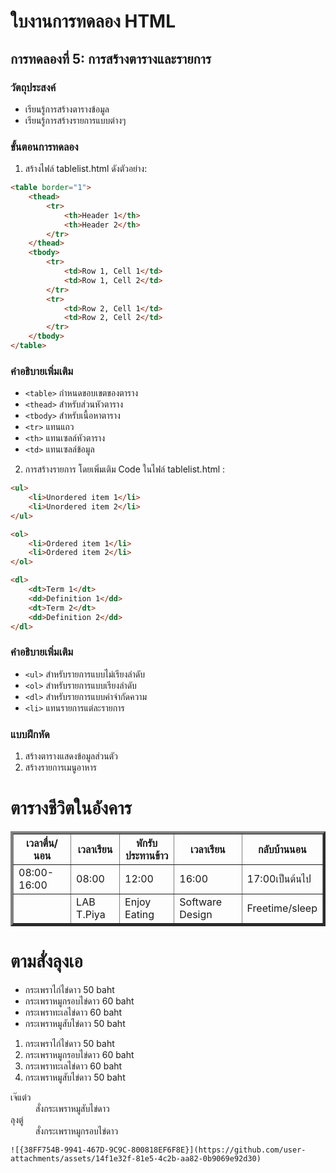 # ใบงานการทดลอง HTML

## การทดลองที่ 5: การสร้างตารางและรายการ
### วัตถุประสงค์
- เรียนรู้การสร้างตารางข้อมูล
- เรียนรู้การสร้างรายการแบบต่างๆ

### ขั้นตอนการทดลอง
1. สร้างไฟล์ tablelist.html ดังตัวอย่าง:
```html
<table border="1">
    <thead>
        <tr>
            <th>Header 1</th>
            <th>Header 2</th>
        </tr>
    </thead>
    <tbody>
        <tr>
            <td>Row 1, Cell 1</td>
            <td>Row 1, Cell 2</td>
        </tr>
        <tr>
            <td>Row 2, Cell 1</td>
            <td>Row 2, Cell 2</td>
        </tr>
    </tbody>
</table>
```

### คำอธิบายเพิ่มเติม
- `<table>` กำหนดขอบเขตของตาราง
- `<thead>` สำหรับส่วนหัวตาราง
- `<tbody>` สำหรับเนื้อหาตาราง
- `<tr>` แทนแถว
- `<th>` แทนเซลล์หัวตาราง
- `<td>` แทนเซลล์ข้อมูล

2. การสร้างรายการ โดยเพิ่มเติม Code ในไฟล์ tablelist.html :
```html
<ul>
    <li>Unordered item 1</li>
    <li>Unordered item 2</li>
</ul>

<ol>
    <li>Ordered item 1</li>
    <li>Ordered item 2</li>
</ol>

<dl>
    <dt>Term 1</dt>
    <dd>Definition 1</dd>
    <dt>Term 2</dt>
    <dd>Definition 2</dd>
</dl>
```

### คำอธิบายเพิ่มเติม
- `<ul>` สำหรับรายการแบบไม่เรียงลำดับ
- `<ol>` สำหรับรายการแบบเรียงลำดับ
- `<dl>` สำหรับรายการแบบคำจำกัดความ
- `<li>` แทนรายการแต่ละรายการ

### แบบฝึกหัด
1. สร้างตารางแสดงข้อมูลส่วนตัว
2. สร้างรายการเมนูอาหาร

<table border="4">
    <h1>ตารางชีวิตในอังคาร</h1>
    <thead>
        <tr>
            <th>เวลาตื่น/นอน</th>
            <th>เวลาเรียน</th>
            <th>พักรับประทานข้าว</th>
            <th>เวลาเรียน</th>
            <th>กลับบ้านนอน</th>
        </tr>
    </thead>
    <tbody>
        <tr>
            <td>08:00-16:00</td>
            <td>08:00</td>
            <td>12:00</td>
            <td>16:00</td>
            <td>17:00เป็นต้นไป</td>
        </tr>
        <tr>
            <td></td>
            <td>LAB T.Piya</td>
            <td>Enjoy Eating</td>
            <td>Software Design</td>
            <td>Freetime/sleep</td>
        </tr>
    </tbody>
</table>
<h1>ตามสั่งลุงเอ</h1>
<ul>
    <li>กระเพราไก่ไข่ดาว 50 baht</li>
    <li>กระเพราหมูกรอบไข่ดาว 60 baht</li>
    <li>กระเพราทะเลไข่ดาว 60 baht</li>
    <li>กระเพราหมูสับไข่ดาว 50 baht</li>
</ul>

<ol>
    <li>กระเพราไก่ไข่ดาว 50 baht</li>
    <li>กระเพราหมูกรอบไข่ดาว 60 baht</li>
    <li>กระเพราทะเลไข่ดาว 60 baht</li>
    <li>กระเพราหมูสับไข่ดาว 50 baht</li>
</ol>

<dl>
    <dt>เจ๊แต๋ว</dt>
    <dd>สั่งกระเพราหมูสับไข่ดาว</dd>
    <dt>ลุงตู่</dt>
    <dd>สั่งกระเพราหมูกรอบไข่ดาว</dd>
</dl>

```
![{38FF754B-9941-467D-9C9C-800818EF6F8E}](https://github.com/user-attachments/assets/14f1e32f-81e5-4c2b-aa82-0b9069e92d30)



